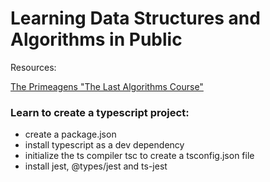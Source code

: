# Learning Data Structures and Algorithms in Public

Resources:

[The Primeagens "The Last Algorithms Course"](https://frontendmasters.com/courses/algorithms/arrays-q-a/)

### Learn to create a typescript project:

-   create a package.json
-   install typescript as a dev dependency
-   initialize the ts compiler tsc to create a tsconfig.json file
-   install jest, @types/jest and ts-jest
